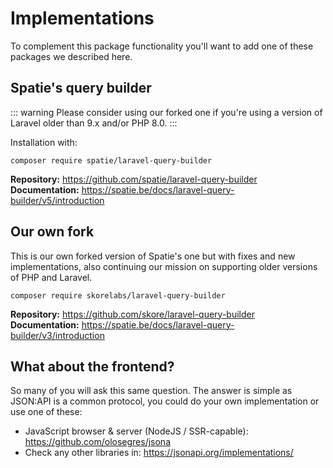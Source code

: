 # Implementations

To complement this package functionality you'll want to add one of these packages we described here.

## Spatie's query builder

::: warning
Please consider using our forked one if you're using a version of Laravel older than 9.x and/or PHP 8.0.
:::

Installation with:

```
composer require spatie/laravel-query-builder
```

**Repository:** https://github.com/spatie/laravel-query-builder
**Documentation:** https://spatie.be/docs/laravel-query-builder/v5/introduction

## Our own fork

This is our own forked version of Spatie's one but with fixes and new implementations, also continuing our mission on supporting older versions of PHP and Laravel.

```
composer require skorelabs/laravel-query-builder
```

**Repository:** https://github.com/skore/laravel-query-builder
**Documentation:** https://spatie.be/docs/laravel-query-builder/v3/introduction

## What about the frontend?

So many of you will ask this same question. The answer is simple as JSON:API is a common protocol, you could do your own implementation or use one of these:

- JavaScript browser & server (NodeJS / SSR-capable): https://github.com/olosegres/jsona
- Check any other libraries in: https://jsonapi.org/implementations/